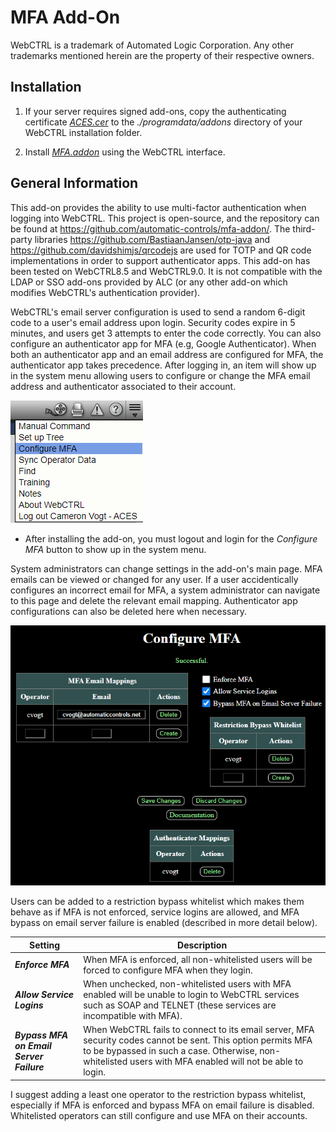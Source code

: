 
# MFA Add-On

WebCTRL is a trademark of Automated Logic Corporation. Any other trademarks mentioned herein are the property of their respective owners.

## Installation

1. If your server requires signed add-ons, copy the authenticating certificate [*ACES.cer*](https://github.com/automatic-controls/addon-dev-script/blob/main/ACES.cer?raw=true) to the *./programdata/addons* directory of your WebCTRL installation folder.

2. Install [*MFA.addon*](https://github.com/automatic-controls/mfa-addon/releases/latest/download/MFA.addon) using the WebCTRL interface.

## General Information

This add-on provides the ability to use multi-factor authentication when logging into WebCTRL. This project is open-source, and the repository can be found at <https://github.com/automatic-controls/mfa-addon/>. The third-party libraries <https://github.com/BastiaanJansen/otp-java> and <https://github.com/davidshimjs/qrcodejs> are used for TOTP and QR code implementations in order to support authenticator apps. This add-on has been tested on WebCTRL8.5 and WebCTRL9.0. It is not compatible with the LDAP or SSO add-ons provided by ALC (or any other add-on which modifies WebCTRL's authentication provider).

WebCTRL's email server configuration is used to send a random 6-digit code to a user's email address upon login. Security codes expire in 5 minutes, and users get 3 attempts to enter the code correctly. You can also configure an authenticator app for MFA (e.g, Google Authenticator). When both an authenticator app and an email address are configured for MFA, the authenticator app takes precedence. After logging in, an item will show up in the system menu allowing users to configure or change the MFA email address and authenticator associated to their account.

![](./images/system_menu.png)

- After installing the add-on, you must logout and login for the *Configure MFA* button to show up in the system menu.

System administrators can change settings in the add-on's main page. MFA emails can be viewed or changed for any user. If a user accidentically configures an incorrect email for MFA, a system administrator can navigate to this page and delete the relevant email mapping. Authenticator app configurations can also be deleted here when necessary.

![](./images/main_page.png)

Users can be added to a restriction bypass whitelist which makes them behave as if MFA is not enforced, service logins are allowed, and MFA bypass on email server failure is enabled (described in more detail below).

| Setting | Description |
| - | - |
| ***Enforce MFA*** | When MFA is enforced, all non-whitelisted users will be forced to configure MFA when they login. |
| ***Allow Service Logins*** | When unchecked, non-whitelisted users with MFA enabled will be unable to login to WebCTRL services such as SOAP and TELNET (these services are incompatible with MFA). |
| ***Bypass MFA on Email Server Failure*** | When WebCTRL fails to connect to its email server, MFA security codes cannot be sent. This option permits MFA to be bypassed in such a case. Otherwise, non-whitelisted users with MFA enabled will not be able to login. |

I suggest adding a least one operator to the restriction bypass whitelist, especially if MFA is enforced and bypass MFA on email failure is disabled. Whitelisted operators can still configure and use MFA on their accounts.
